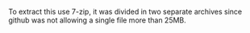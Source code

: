 To extract this use 7-zip, it was divided in two separate archives since github was not allowing a single file more than 25MB.
